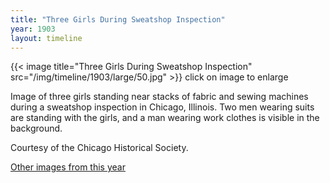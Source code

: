 ```yaml
---
title: "Three Girls During Sweatshop Inspection"
year: 1903
layout: timeline
---
```


{{< image title="Three Girls During Sweatshop Inspection" src="/img/timeline/1903/large/50.jpg" >}}
click on image to enlarge

Image of three girls standing near stacks of fabric and sewing machines during a sweatshop inspection in Chicago, Illinois. Two men wearing suits are standing with the girls, and a man wearing work clothes is visible in the background. 

Courtesy of the Chicago Historical Society.  

[Other images from this year](/historical/timeline/1903)